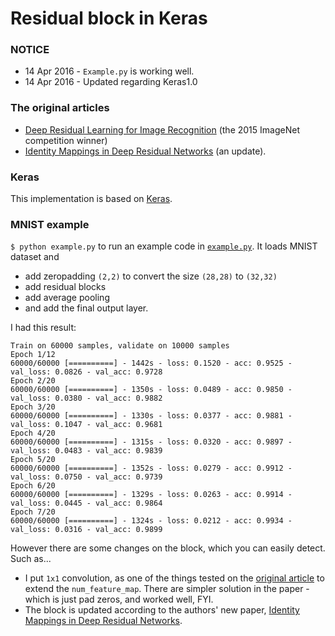# Residual block in Keras

### NOTICE
* 14 Apr 2016 - `Example.py` is working well.
* 14 Apr 2016 - Updated regarding Keras1.0

### The original articles
 * [Deep Residual Learning for Image Recognition](http://arxiv.org/abs/1512.03385) (the 2015 ImageNet competition winner)
 * [Identity Mappings in Deep Residual Networks](http://arxiv.org/abs/1603.05027) (an update).

### Keras
This implementation is based on [Keras](https://github.com/fchollet/keras).

### MNIST example

`$ python example.py` to run an example code in [`example.py`](https://github.com/keunwoochoi/residual_block_keras/blob/master/example.py). It loads MNIST dataset and
 * add zeropadding `(2,2)` to convert the size `(28,28)` to `(32,32)`
 * add residual blocks
 * add average pooling
 * and add the final output layer.

I had this result:
```
Train on 60000 samples, validate on 10000 samples
Epoch 1/12
60000/60000 [==========] - 1442s - loss: 0.1520 - acc: 0.9525 - val_loss: 0.0826 - val_acc: 0.9728
Epoch 2/20
60000/60000 [==========] - 1350s - loss: 0.0489 - acc: 0.9850 - val_loss: 0.0380 - val_acc: 0.9882
Epoch 3/20
60000/60000 [==========] - 1330s - loss: 0.0377 - acc: 0.9881 - val_loss: 0.1047 - val_acc: 0.9681
Epoch 4/20
60000/60000 [==========] - 1315s - loss: 0.0320 - acc: 0.9897 - val_loss: 0.0483 - val_acc: 0.9839
Epoch 5/20
60000/60000 [==========] - 1352s - loss: 0.0279 - acc: 0.9912 - val_loss: 0.0750 - val_acc: 0.9739
Epoch 6/20
60000/60000 [==========] - 1329s - loss: 0.0263 - acc: 0.9914 - val_loss: 0.0445 - val_acc: 0.9864
Epoch 7/20
60000/60000 [==========] - 1324s - loss: 0.0212 - acc: 0.9934 - val_loss: 0.0316 - val_acc: 0.9899
```

However there are some changes on the block, which you can easily detect. Such as...
 * I put `1x1` convolution, as one of the things tested on the [original article](http://arxiv.org/abs/1512.03385) to extend the `num_feature_map`. There are simpler solution in the paper - which is just pad zeros, and worked well, FYI.
 * The block is updated according to the authors' new paper, [Identity Mappings in Deep Residual Networks](http://arxiv.org/abs/1603.05027).
